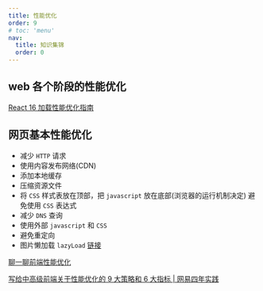 ```yaml
---
title: 性能优化
order: 9
# toc: 'menu'
nav:
  title: 知识集锦
  order: 0
---
```


## web 各个阶段的性能优化

[React 16 加载性能优化指南](https://mp.weixin.qq.com/s/XSvhOF_N0VbuOKStwi0IYw)

## 网页基本性能优化

- 减少 `HTTP` 请求
- 使用内容发布网络(CDN)
- 添加本地缓存
- 压缩资源文件
- 将 `CSS` 样式表放在顶部，把 `javascript` 放在底部(浏览器的运行机制决定) 避免使用 `CSS` 表达式
- 减少 `DNS` 查询
- 使用外部 `javascript` 和 `CSS`
- 避免重定向
- 图片懒加载 `lazyLoad` [链接](https://q.shanyue.tech/fe/html/1.html)

[聊一聊前端性能优化](https://juejin.cn/post/6911472693405548557)

[写给中高级前端关于性能优化的 9 大策略和 6 大指标 | 网易四年实践](https://juejin.cn/post/6981673766178783262)
